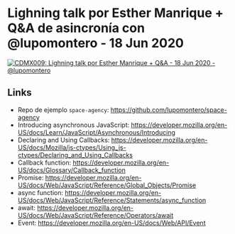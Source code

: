 # Lighning talk por Esther Manrique + Q&A de asincronía con @lupomontero - 18 Jun 2020

[![CDMX009: Lighning talk por Esther Manrique + Q&A - 18 Jun 2020 - @lupomontero](https://img.youtube.com/vi/9EE0eboaV98/0.jpg)](https://youtu.be/9EE0eboaV98)

## Links

* Repo de ejemplo `space-agency`: https://github.com/lupomontero/space-agency
* Introducing asynchronous JavaScript: https://developer.mozilla.org/en-US/docs/Learn/JavaScript/Asynchronous/Introducing
* Declaring and Using Callbacks: https://developer.mozilla.org/en-US/docs/Mozilla/js-ctypes/Using_js-ctypes/Declaring_and_Using_Callbacks
* Callback function: https://developer.mozilla.org/en-US/docs/Glossary/Callback_function
* Promise: https://developer.mozilla.org/en-US/docs/Web/JavaScript/Reference/Global_Objects/Promise
* async function: https://developer.mozilla.org/en-US/docs/Web/JavaScript/Reference/Statements/async_function
* await: https://developer.mozilla.org/en-US/docs/Web/JavaScript/Reference/Operators/await
* Event: https://developer.mozilla.org/en-US/docs/Web/API/Event